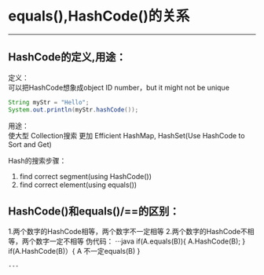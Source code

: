 # equals(),HashCode()的关系
---

## HashCode的定义,用途：
定义：<br>
可以把HashCode想象成object ID number，but it might not be unique<br>
```java
String myStr = "Hello";
System.out.println(myStr.hashCode());
```

用途：<br>
使大型 Collection搜索 更加 Efficient
HashMap, HashSet(Use HashCode to Sort and Get)

Hash的搜索步骤：
1. find correct segment(using HashCode())
2. find correct element(using equals())

## HashCode()和equals()/==的区别：
1.两个数字的HashCode相等，两个数字不一定相等
2.两个数字的HashCode不相等，两个数字一定不相等
伪代码：
···java
if(A.equals(B)){
   A.HashCode(B);
}
if(A.HashCode(B)）{
   A 不一定equals(B)
}
```
---
